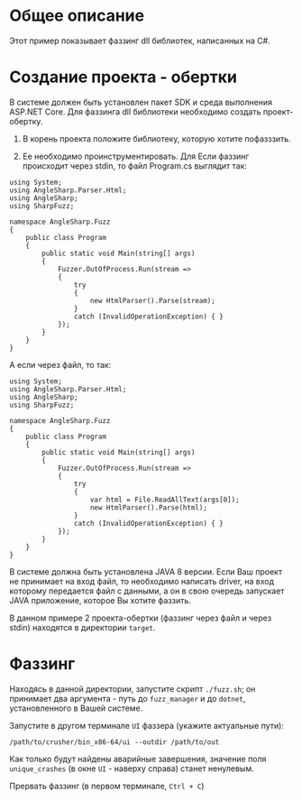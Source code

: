 # Общее описание

Этот пример показывает фаззинг dll библиотек, написанных на C#.

# Создание проекта - обертки

В системе должен быть установлен пакет SDK и среда выполнения ASP.NET Core. 
Для фаззинга dll библиотеки необходимо создать проект-обертку.

1. В корень проекта положите библиотеку, которую хотите пофазззить.

2. Ее необходимо проинструментировать. Для
Если фаззинг происходит через stdin, то файл Program.cs выглядит так:

```shell
using System;
using AngleSharp.Parser.Html;
using AngleSharp;
using SharpFuzz;

namespace AngleSharp.Fuzz
{
	public class Program
	{
		public static void Main(string[] args)
		{
			Fuzzer.OutOfProcess.Run(stream =>
			{
				try
				{
					new HtmlParser().Parse(stream);	
				}
				catch (InvalidOperationException) { }
			});
		}
	}
}

```

А если через файл, то так:

```shell
using System;
using AngleSharp.Parser.Html;
using AngleSharp;
using SharpFuzz;

namespace AngleSharp.Fuzz
{
	public class Program
	{
		public static void Main(string[] args)
		{
			Fuzzer.OutOfProcess.Run(stream =>
			{
				try
				{
					var html = File.ReadAllText(args[0]);
					new HtmlParser().Parse(html);
				}
				catch (InvalidOperationException) { }
			});
		}
	}
}

```



В системе должна быть установлена JAVA 8 версии. Если Ваш проект не принимает на вход файл, то необходимо написать driver, 
на вход которому передается файл с данными, а он в свою очередь запускает JAVA приложение, которое Вы хотите фаззить.

В данном примере 2 проекта-обертки (фаззинг через файл и через stdin) находятся в директории `target`.
# Фаззинг

Находясь в данной директории, запустите скрипт `./fuzz.sh`;
он принимает два аргумента - путь до `fuzz_manager` и до `dotnet`, установленного в Вашей системе.

Запустите в другом терминале `UI` фаззера (укажите актуальные пути):
```shell
/path/to/crusher/bin_x86-64/ui --outdir /path/to/out
```

Как только будут найдены аварийные завершения, значение поля `unique_crashes` (в окне `UI` - наверху справа) станет ненулевым.

Прервать фаззинг (в первом терминале, `Ctrl + С`)
